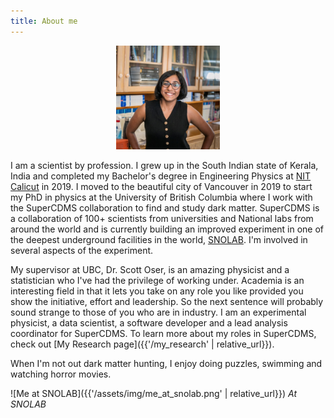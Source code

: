 ```yaml
---
title: About me
---
```


<p align="center">
  <img width="33%" src="/assets/img/Profile.jpg"/>
</p>

I am a scientist by profession. I grew up in the South Indian state of Kerala, India and completed my Bachelor's degree in Engineering Physics at [NIT Calicut](https://nitc.ac.in/about-us) in 2019. I moved to the beautiful city of Vancouver in 2019 to start my PhD in physics at the University of British Columbia where I work with the SuperCDMS collaboration to find and study dark matter. SuperCDMS is a collaboration of 100+ scientists from universities and National labs from around the world and is currently building an improved experiment in one of the deepest underground facilities in the world, [SNOLAB](https://www.snolab.ca/about/about-snolab/). I'm involved in several aspects of the experiment.

My supervisor at UBC, Dr. Scott Oser, is an amazing physicist and a statistician who I've had the privilege of working under. Academia is an interesting field in that it lets you take on any role you like provided you show the initiative, effort and leadership. So the next sentence will probably sound strange to those of you who are in industry. I am an experimental physicist, a data scientist, a software developer and a lead analysis coordinator for SuperCDMS. To learn more about my roles in SuperCDMS, check out [My Research page]({{'/my_research' | relative_url}}).

When I'm not out dark matter hunting, I enjoy doing puzzles, swimming and watching horror movies.

![Me at SNOLAB]({{'/assets/img/me_at_snolab.png' | relative_url}})
*At SNOLAB*